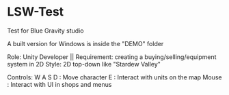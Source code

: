 # LSW-Test
Test for Blue Gravity studio

A built version for Windows is inside the "DEMO" folder

Role: Unity Developer || Requirement: creating a buying/selling/equipment system in 2D
Style: 2D top-down like "Stardew Valley"

Controls:
W A S D : Move character
E : Interact with units on the map
Mouse : Interact with UI in shops and menus
